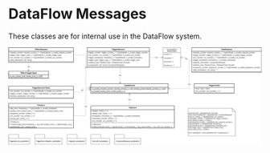 # DataFlow Messages

These classes are for internal use in the DataFlow system.

![Class Diagrams](https://github.com/DUNE-DAQ/dfmessages/raw/develop/docs/dfmessages.png)